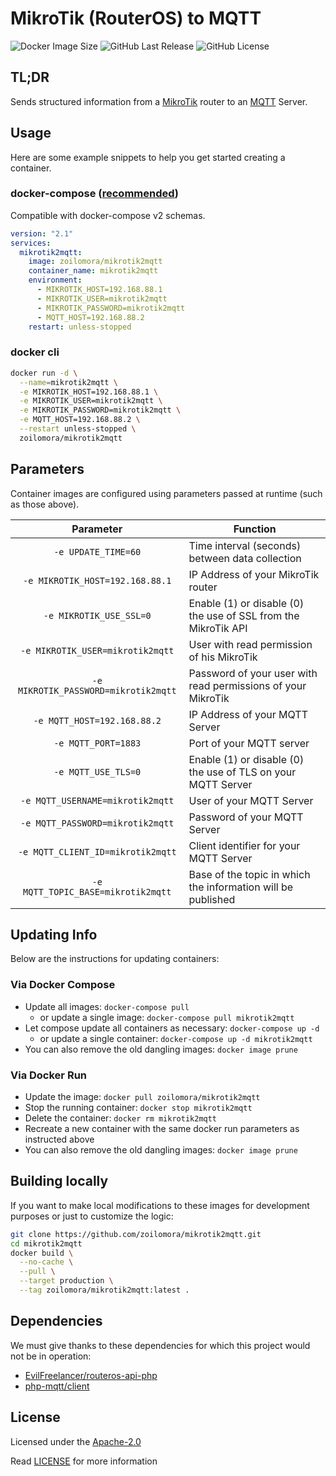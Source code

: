 # MikroTik (RouterOS) to MQTT
![Docker Image Size](https://img.shields.io/docker/image-size/zoilomora/mikrotik2mqtt/latest?label=Docker%20Image%20Size&style=flat-square)
![GitHub Last Release](https://img.shields.io/github/v/release/zoilomora/mikrotik2mqtt?style=flat-square)
![GitHub License](https://img.shields.io/github/license/zoilomora/mikrotik2mqtt?style=flat-square)

## TL;DR
Sends structured information from a [MikroTik] router to an [MQTT] Server.

## Usage
Here are some example snippets to help you get started creating a container.

### docker-compose ([recommended](https://docs.docker.com/compose/))
Compatible with docker-compose v2 schemas.

```yaml
version: "2.1"
services:
  mikrotik2mqtt:
    image: zoilomora/mikrotik2mqtt
    container_name: mikrotik2mqtt
    environment:
      - MIKROTIK_HOST=192.168.88.1
      - MIKROTIK_USER=mikrotik2mqtt
      - MIKROTIK_PASSWORD=mikrotik2mqtt
      - MQTT_HOST=192.168.88.2
    restart: unless-stopped
```

### docker cli

```bash
docker run -d \
  --name=mikrotik2mqtt \
  -e MIKROTIK_HOST=192.168.88.1 \
  -e MIKROTIK_USER=mikrotik2mqtt \
  -e MIKROTIK_PASSWORD=mikrotik2mqtt \
  -e MQTT_HOST=192.168.88.2 \
  --restart unless-stopped \
  zoilomora/mikrotik2mqtt
```

## Parameters
Container images are configured using parameters passed at runtime (such as those above).

| Parameter                            | Function                                                       |
| :----------------------------------: | -------------------------------------------------------------- |
| `-e UPDATE_TIME=60`                  | Time interval (seconds) between data collection                |
| `-e MIKROTIK_HOST=192.168.88.1`      | IP Address of your MikroTik router                             |
| `-e MIKROTIK_USE_SSL=0`              | Enable (1) or disable (0) the use of SSL from the MikroTik API |
| `-e MIKROTIK_USER=mikrotik2mqtt`     | User with read permission of his MikroTik                      |
| `-e MIKROTIK_PASSWORD=mikrotik2mqtt` | Password of your user with read permissions of your MikroTik   |
| `-e MQTT_HOST=192.168.88.2`          | IP Address of your MQTT Server                                 |
| `-e MQTT_PORT=1883`                  | Port of your MQTT server                                       |
| `-e MQTT_USE_TLS=0`                  | Enable (1) or disable (0) the use of TLS on your MQTT Server   |
| `-e MQTT_USERNAME=mikrotik2mqtt`     | User of your MQTT Server                                       |
| `-e MQTT_PASSWORD=mikrotik2mqtt`     | Password of your MQTT Server                                   |
| `-e MQTT_CLIENT_ID=mikrotik2mqtt`    | Client identifier for your MQTT Server                         |
| `-e MQTT_TOPIC_BASE=mikrotik2mqtt`   | Base of the topic in which the information will be published   |

## Updating Info
Below are the instructions for updating containers:

### Via Docker Compose
- Update all images: `docker-compose pull`
    - or update a single image: `docker-compose pull mikrotik2mqtt`
- Let compose update all containers as necessary: `docker-compose up -d`
    - or update a single container: `docker-compose up -d mikrotik2mqtt`
- You can also remove the old dangling images: `docker image prune`

### Via Docker Run
- Update the image: `docker pull zoilomora/mikrotik2mqtt`
- Stop the running container: `docker stop mikrotik2mqtt`
- Delete the container: `docker rm mikrotik2mqtt`
- Recreate a new container with the same docker run parameters as instructed above
- You can also remove the old dangling images: `docker image prune`

## Building locally
If you want to make local modifications to these images for development purposes or just to customize the logic:

```bash
git clone https://github.com/zoilomora/mikrotik2mqtt.git
cd mikrotik2mqtt
docker build \
  --no-cache \
  --pull \
  --target production \
  --tag zoilomora/mikrotik2mqtt:latest .
```

## Dependencies
We must give thanks to these dependencies for which this project would not be in operation:
- [EvilFreelancer/routeros-api-php](https://github.com/EvilFreelancer/routeros-api-php)
- [php-mqtt/client](https://github.com/php-mqtt/client)

## License
Licensed under the [Apache-2.0]

Read [LICENSE] for more information

[Apache-2.0]: https://opensource.org/licenses/Apache-2.0
[LICENSE]: LICENSE
[MikroTik]: https://mikrotik.com/
[MQTT]: https://mqtt.org/
